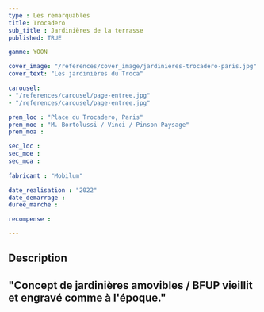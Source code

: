 ```yaml
---
type : Les remarquables
title: Trocadero
sub_title : Jardinières de la terrasse
published: TRUE

gamme: YOON 

cover_image: "/references/cover_image/jardinieres-trocadero-paris.jpg"
cover_text: "Les jardinières du Troca"

carousel: 
- "/references/carousel/page-entree.jpg"
- "/references/carousel/page-entree.jpg"

prem_loc : "Place du Trocadero, Paris"
prem_moe : "M. Bortolussi / Vinci / Pinson Paysage"
prem_moa : 

sec_loc :
sec_moe :
sec_moa :
 
fabricant : "Mobilum"

date_realisation : "2022"
date_demarrage :
duree_marche :

recompense :

---
```


## Description
 "Concept de jardinières amovibles / BFUP vieillit et engravé comme à l'époque."
---